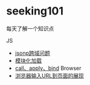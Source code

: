 # seeking101
每天了解一个知识点

JS 
- [jsonp跨域问题](./JS/jsonp.md)
- [模块化加载](./JS/module_loader.md)
- [call、apply、bind](./JS/call_apply_bind.md)
Browser
- [浏览器输入URL到页面的展现](./Browser/url_performance.md)